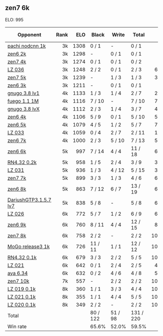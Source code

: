 ## zen7 6k ##

ELO: 995

Opponent | Rank | ELO | Black | Write | Total | Win rate
---------|-----:|----:|-------|-------|-------|-------:
[pachi nodcnn 1k](pachi%20nodcnn%201k.md) | 3k | 1308 | 0 / 1 | - | 0 / 1 | 0.0%
[zen6 2k](zen6%202k.md) | 3k | 1298 | - | 0 / 1 | 0 / 1 | 0.0%
[zen7 4k](zen7%204k.md) | 3k | 1274 | 0 / 1 | 0 / 1 | 0 / 2 | 0.0%
[LZ 036](LZ%20036.md) | 3k | 1248 | 2 / 2 | 0 / 1 | 2 / 3 | 66.7%
[zen7 5k](zen7%205k.md) | 3k | 1239 | - | 1 / 3 | 1 / 3 | 33.3%
[zen6 3k](zen6%203k.md) | 3k | 1211 | - | 0 / 1 | 0 / 1 | 0.0%
[gnugo 3.8 lv1](gnugo%203.8%20lv1.md) | 4k | 1133 | 1 / 3 | 1 / 4 | 2 / 7 | 28.6%
[fuego 1.1 1M](fuego%201.1%201M.md) | 4k | 1116 | 7 / 10 | - | 7 / 10 | 70.0%
[gnugo 3.8 lvX](gnugo%203.8%20lvX.md) | 4k | 1112 | 2 / 3 | 1 / 4 | 3 / 7 | 42.9%
[zen6 4k](zen6%204k.md) | 4k | 1106 | 5 / 9 | 0 / 1 | 5 / 10 | 50.0%
[zen6 5k](zen6%205k.md) | 4k | 1079 | 4 / 5 | 1 / 2 | 5 / 7 | 71.4%
[LZ 033](LZ%20033.md) | 4k | 1059 | 0 / 4 | 2 / 7 | 2 / 11 | 18.2%
[zen6 7k](zen6%207k.md) | 4k | 1000 | 2 / 3 | 5 / 10 | 7 / 13 | 53.8%
[zen6 6k](zen6%206k.md) | 5k | 997 | 7 / 14 | 4 / 4 | 11 / 18 | 61.1%
[RN4.32 0.2k](RN4.32%200.2k.md) | 5k | 958 | 1 / 5 | 2 / 4 | 3 / 9 | 33.3%
[LZ 031](LZ%20031.md) | 5k | 936 | 1 / 3 | 4 / 12 | 5 / 15 | 33.3%
[zen7 7k](zen7%207k.md) | 5k | 899 | 3 / 3 | 1 / 3 | 4 / 6 | 66.7%
[zen6 8k](zen6%208k.md) | 5k | 863 | 7 / 12 | 6 / 7 | 13 / 19 | 68.4%
[DariushGTP3.1.5.7 lv7](DariushGTP3.1.5.7%20lv7.md) | 5k | 838 | 5 / 8 | - | 5 / 8 | 62.5%
[LZ 026](LZ%20026.md) | 6k | 772 | 5 / 7 | 1 / 2 | 6 / 9 | 66.7%
[zen6 9k](zen6%209k.md) | 6k | 760 | 8 / 11 | 4 / 4 | 12 / 15 | 80.0%
[zen7 8k](zen7%208k.md) | 6k | 758 | 2 / 2 | - | 2 / 2 | 100.0%
[MoGo release3 1k](MoGo%20release3%201k.md) | 6k | 726 | 11 / 11 | 1 / 1 | 12 / 12 | 100.0%
[RN4.32 0.1k](RN4.32%200.1k.md) | 6k | 679 | 3 / 3 | 2 / 2 | 5 / 5 | 100.0%
[LZ 021](LZ%20021.md) | 6k | 642 | 0 / 1 | 2 / 4 | 2 / 5 | 40.0%
[aya 6.34](aya%206.34.md) | 6k | 632 | 0 / 2 | 4 / 6 | 4 / 8 | 50.0%
[zen7 10k](zen7%2010k.md) | 7k | 557 | - | 2 / 2 | 2 / 2 | 100.0%
[LZ 019 0.1k](LZ%20019%200.1k.md) | 8k | 360 | 1 / 1 | 3 / 3 | 4 / 4 | 100.0%
[LZ 021 0.1k](LZ%20021%200.1k.md) | 8k | 355 | 1 / 1 | 4 / 4 | 5 / 5 | 100.0%
[LZ 020 0.1k](LZ%20020%200.1k.md) | 8k | 349 | 2 / 2 | - | 2 / 2 | 100.0%
Total | | | 80 / 122 | 51 / 98 | 131 / 220 | 
Win rate| | | 65.6% | 52.0% | 59.5% | 
